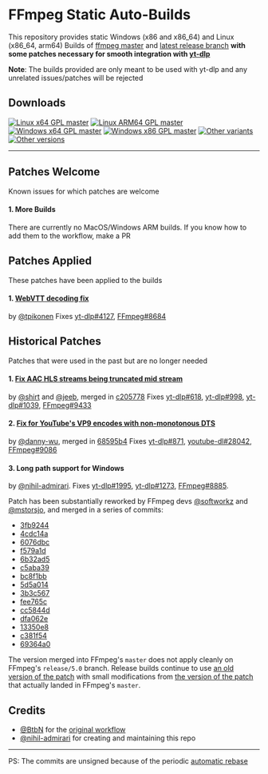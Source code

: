 # FFmpeg Static Auto-Builds


This repository provides static Windows (x86 and x86_64) and Linux (x86_64, arm64) Builds of [ffmpeg master](https://github.com/FFmpeg/FFmpeg) and [latest release branch](https://github.com/FFmpeg/FFmpeg/tree/release/4.4) **with some patches necessary for smooth integration with [yt-dlp](https://github.com/yt-dlp/yt-dlp)**

**Note**: The builds provided are only meant to be used with yt-dlp and any unrelated issues/patches will be rejected


## Downloads

[![Linux x64 GPL master](https://img.shields.io/badge/-Linux_x64-red.svg?style=for-the-badge&logo=linux)](https://github.com/yt-dlp/FFmpeg-Builds/releases/download/latest/ffmpeg-master-latest-linux64-gpl.tar.xz "Linux x64 GPL master")
[![Linux ARM64 GPL master](https://img.shields.io/badge/-Linux_ARM64-red.svg?style=for-the-badge&logo=linux)](https://github.com/yt-dlp/FFmpeg-Builds/releases/download/latest/ffmpeg-master-latest-linuxarm64-gpl.tar.xz "Linux ARM64 GPL master")
[![Windows x64 GPL master](https://img.shields.io/badge/-Windows_x64-blue.svg?style=for-the-badge&logo=windows)](https://github.com/yt-dlp/FFmpeg-Builds/releases/download/latest/ffmpeg-master-latest-win64-gpl.zip "Windows x64 GPL master")
[![Windows x86 GPL master](https://img.shields.io/badge/-Windows_x86-9cf.svg?style=for-the-badge&logo=windows)](https://github.com/yt-dlp/FFmpeg-Builds/releases/download/latest/ffmpeg-master-latest-win32-gpl.zip "Windows x86 GPL master")
[![Other variants](https://img.shields.io/badge/-Other-grey.svg?style=for-the-badge)](https://github.com/yt-dlp/FFmpeg-Builds/wiki/Latest "All variants")
[![Other versions](https://img.shields.io/badge/-Old_Versions-lightgrey.svg?style=for-the-badge)](https://github.com/yt-dlp/FFmpeg-Builds/releases "All releases")

---




## Patches Welcome
Known issues for which patches are welcome

<!--
*Nothing at the moment*
-->

#### 1. More Builds

There are currently no MacOS/Windows ARM builds. If you know how to add them to the workflow, make a PR



## Patches Applied
These patches have been applied to the builds

#### 1. [WebVTT decoding fix](https://ffmpeg.org/pipermail/ffmpeg-devel/2022-May/296353.html)
by [@tpikonen](https://github.com/tpikonen)
Fixes [yt-dlp#4127](https://github.com/yt-dlp/yt-dlp/issues/4127), [FFmpeg#8684](https://trac.ffmpeg.org/ticket/8684)


## Historical Patches
Patches that were used in the past but are no longer needed

#### 1. [Fix AAC HLS streams being truncated mid stream](https://patchwork.ffmpeg.org/project/ffmpeg/patch/20210927213133.28258-1-jeebjp@gmail.com)
by [@shirt](https://github.com/shirt-dev) and [@jeeb](https://github.com/jeeb), merged in [c205778](https://github.com/FFmpeg/FFmpeg/commit/c20577806f0a161c6867e72f884d020a253de10a)
Fixes [yt-dlp#618](https://github.com/yt-dlp/yt-dlp/issues/618), [yt-dlp#998](https://github.com/yt-dlp/yt-dlp/issues/998), [yt-dlp#1039](https://github.com/yt-dlp/yt-dlp/issues/1039), [FFmpeg#9433](https://trac.ffmpeg.org/ticket/9433)

#### 2. [Fix for YouTube's VP9 encodes with non-monotonous DTS](https://ffmpeg.org/pipermail/ffmpeg-devel/2021-May/280189.html)
by [@danny-wu](https://github.com/danny-wu), merged in [68595b4](https://github.com/FFmpeg/FFmpeg/commit/68595b46cb374658432fff998e82e5ff434557ac)
Fixes [yt-dlp#871](https://github.com/yt-dlp/yt-dlp/issues/871), [youtube-dl#28042](https://github.com/ytdl-org/youtube-dl/issues/28042), [FFmpeg#9086](https://trac.ffmpeg.org/ticket/9086)

#### 3. Long path support for Windows
by [@nihil-admirari](https://github.com/nihil-admirari).
Fixes [yt-dlp#1995](https://github.com/yt-dlp/yt-dlp/issues/1995),
[yt-dlp#1273](https://github.com/yt-dlp/yt-dlp/issues/1273),
[FFmpeg#8885](https://trac.ffmpeg.org/ticket/8885).

Patch has been substantially reworked by FFmpeg devs
[@softworkz](https://github.com/softworkz)
and [@mstorsjo](https://github.com/mstorsjo),
and merged in a series of commits:
- [3fb9244](https://github.com/FFmpeg/FFmpeg/commit/3fb924464244bc317a5d19ab25625ae35abde512)
- [4cdc14a](https://github.com/FFmpeg/FFmpeg/commit/4cdc14aa955805931b918d30d9c7349ab924dd52)
- [6076dbc](https://github.com/FFmpeg/FFmpeg/commit/6076dbcb55d0c9b6693d1acad12a63f7268301aa)
- [f579a1d](https://github.com/FFmpeg/FFmpeg/commit/f579a1d08b269b6dfc89596af20582c01950adb2)
- [6b32ad5](https://github.com/FFmpeg/FFmpeg/commit/6b32ad59c8fe16fc792ca5a468b95ce5232ff6d1)
- [c5aba39](https://github.com/FFmpeg/FFmpeg/commit/c5aba39a041fdaac267fc8c6a2ef745a94a2b0da)
- [bc8f1bb](https://github.com/FFmpeg/FFmpeg/commit/bc8f1bbe233b435dc474df272dac0b5b6d0ef536)
- [5d5a014](https://github.com/FFmpeg/FFmpeg/commit/5d5a01419928d0c00bae54f730eede150cd5b268)
- [3b3c567](https://github.com/FFmpeg/FFmpeg/commit/3b3c567ad3d45a3f5d90668a1dd32f11b89fc4b5)
- [fee765c](https://github.com/FFmpeg/FFmpeg/commit/fee765c2078ba03e346e311c86a447a116fe8c5f)
- [cc5844d](https://github.com/FFmpeg/FFmpeg/commit/cc5844da988fb7ca1051775a3dac43de77bf3881)
- [dfa062e](https://github.com/FFmpeg/FFmpeg/commit/dfa062ed3cae1d7ae3fdc52c7adda09cfc2e29b9)
- [13350e8](https://github.com/FFmpeg/FFmpeg/commit/13350e81fd43cbd1aa3bbb7ed567e7dc7dd2b7f5)
- [c381f54](https://github.com/FFmpeg/FFmpeg/commit/c381f5412fe810bd8118123aed9bd4f76b75b59d)
- [69364a0](https://github.com/FFmpeg/FFmpeg/commit/69364a06c65d3437e8158cdffd98c2f6d1b84dd2)

The version merged into FFmpeg's `master` does not apply cleanly on FFmpeg's
`release/5.0` branch. Release builds continue to use [an old version of
the patch](https://ffmpeg.org/pipermail/ffmpeg-devel/2022-April/295569.html)
with small modifications from [the version of the patch](
https://ffmpeg.org/pipermail/ffmpeg-devel/2022-June/297841.html)
that actually landed in FFmpeg's `master`.



## Credits

* [@BtbN](https://github.com/BtbN) for the [original workflow](https://github.com/BtbN/FFmpeg-Builds)
* [@nihil-admirari](https://github.com/nihil-admirari) for creating and maintaining this repo

---

PS: The commits are unsigned because of the periodic [automatic rebase](https://github.com/yt-dlp/FFmpeg-Builds/actions/workflows/rebase-on-upstream.yml)
